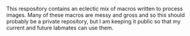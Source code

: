 This respository contains an eclectic mix of macros written to process images. Many of these macros are messy and gross and so this should probably be a private repository, but I am keeping it public so that my current and future labmates can use them.
